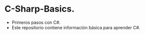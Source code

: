 # C-Sharp-Basics.

- Primeros pasos con C#.
- Este repositorio contiene información básica para aprender C#.
